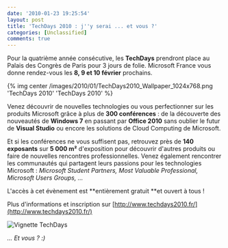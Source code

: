 ```yaml
---
date: '2010-01-23 19:25:54'
layout: post
title: 'TechDays 2010 : j''y serai ... et vous ?'
categories: [Unclassified]
comments: true
---
```


Pour la quatrième année consécutive, les **TechDays** prendront place au Palais des Congrès de Paris pour 3 jours de folie. Microsoft France vous donne rendez-vous les **8, 9 et 10 février** prochains.

{% img center /images/2010/01/TechDays2010_Wallpaper_1024x768.png 'TechDays 2010' 'TechDays 2010' %}

Venez découvrir de nouvelles technologies ou vous perfectionner sur les produits Microsoft grâce à plus de **300 conférences** : de la découverte des nouveautés de **Windows 7** en passant par **Office 2010** sans oublier le futur de **Visual Studio** ou encore les solutions de Cloud Computing de Microsoft.

Et si les conférences ne vous suffisent pas, retrouvez près de **140 exposants** sur **5 000 m²** d'exposition pour découvrir d'autres produits ou faire de nouvelles rencontres professionnelles. Venez également rencontrer les communautés qui partagent leurs passions pour les technologies Microsoft : _Microsoft Student Partners, Most Valuable Professional, Microsoft Users Groups, …_

L'accès à cet évènement est **entièrement gratuit **et ouvert à tous !

Plus d'informations et inscription sur [http://www.techdays2010.fr/](http://www.techdays2010.fr/)

![Vignette TechDays](/images/2010/01/Vignette_Jyserai_H.gif)

_... Et vous ? :)_
